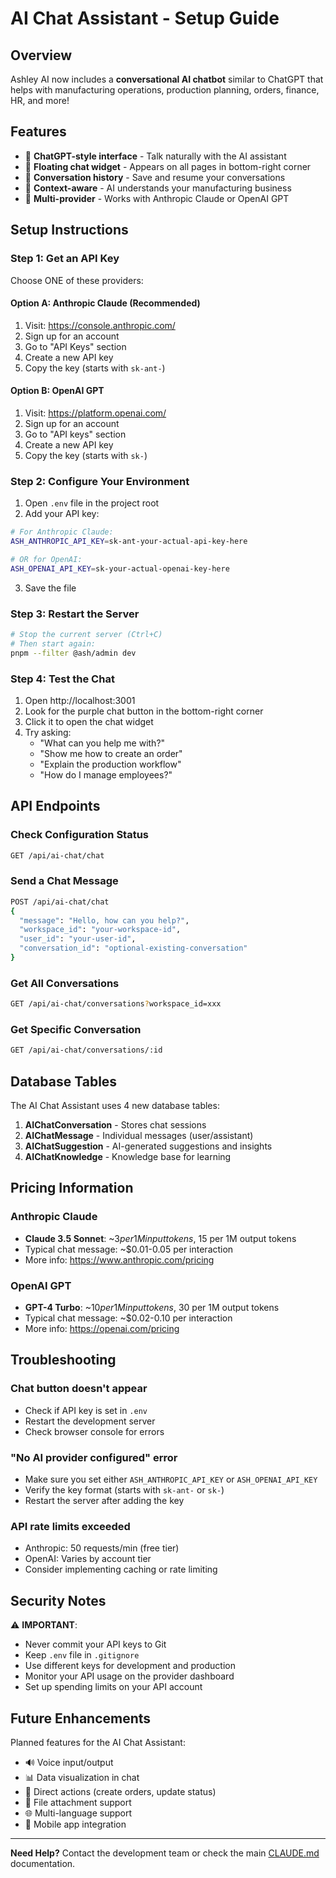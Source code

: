 # AI Chat Assistant - Setup Guide

## Overview

Ashley AI now includes a **conversational AI chatbot** similar to ChatGPT that helps with manufacturing operations, production planning, orders, finance, HR, and more!

## Features

- 💬 **ChatGPT-style interface** - Talk naturally with the AI assistant
- 🎨 **Floating chat widget** - Appears on all pages in bottom-right corner
- 💾 **Conversation history** - Save and resume your conversations
- 🧠 **Context-aware** - AI understands your manufacturing business
- 🔄 **Multi-provider** - Works with Anthropic Claude or OpenAI GPT

## Setup Instructions

### Step 1: Get an API Key

Choose ONE of these providers:

#### Option A: Anthropic Claude (Recommended)

1. Visit: https://console.anthropic.com/
2. Sign up for an account
3. Go to "API Keys" section
4. Create a new API key
5. Copy the key (starts with `sk-ant-`)

#### Option B: OpenAI GPT

1. Visit: https://platform.openai.com/
2. Sign up for an account
3. Go to "API keys" section
4. Create a new API key
5. Copy the key (starts with `sk-`)

### Step 2: Configure Your Environment

1. Open `.env` file in the project root
2. Add your API key:

```bash
# For Anthropic Claude:
ASH_ANTHROPIC_API_KEY=sk-ant-your-actual-api-key-here

# OR for OpenAI:
ASH_OPENAI_API_KEY=sk-your-actual-openai-key-here
```

3. Save the file

### Step 3: Restart the Server

```bash
# Stop the current server (Ctrl+C)
# Then start again:
pnpm --filter @ash/admin dev
```

### Step 4: Test the Chat

1. Open http://localhost:3001
2. Look for the purple chat button in the bottom-right corner
3. Click it to open the chat widget
4. Try asking:
   - "What can you help me with?"
   - "Show me how to create an order"
   - "Explain the production workflow"
   - "How do I manage employees?"

## API Endpoints

### Check Configuration Status

```bash
GET /api/ai-chat/chat
```

### Send a Chat Message

```bash
POST /api/ai-chat/chat
{
  "message": "Hello, how can you help?",
  "workspace_id": "your-workspace-id",
  "user_id": "your-user-id",
  "conversation_id": "optional-existing-conversation"
}
```

### Get All Conversations

```bash
GET /api/ai-chat/conversations?workspace_id=xxx
```

### Get Specific Conversation

```bash
GET /api/ai-chat/conversations/:id
```

## Database Tables

The AI Chat Assistant uses 4 new database tables:

1. **AIChatConversation** - Stores chat sessions
2. **AIChatMessage** - Individual messages (user/assistant)
3. **AIChatSuggestion** - AI-generated suggestions and insights
4. **AIChatKnowledge** - Knowledge base for learning

## Pricing Information

### Anthropic Claude

- **Claude 3.5 Sonnet**: ~$3 per 1M input tokens, ~$15 per 1M output tokens
- Typical chat message: ~$0.01-0.05 per interaction
- More info: https://www.anthropic.com/pricing

### OpenAI GPT

- **GPT-4 Turbo**: ~$10 per 1M input tokens, ~$30 per 1M output tokens
- Typical chat message: ~$0.02-0.10 per interaction
- More info: https://openai.com/pricing

## Troubleshooting

### Chat button doesn't appear

- Check if API key is set in `.env`
- Restart the development server
- Check browser console for errors

### "No AI provider configured" error

- Make sure you set either `ASH_ANTHROPIC_API_KEY` or `ASH_OPENAI_API_KEY`
- Verify the key format (starts with `sk-ant-` or `sk-`)
- Restart the server after adding the key

### API rate limits exceeded

- Anthropic: 50 requests/min (free tier)
- OpenAI: Varies by account tier
- Consider implementing caching or rate limiting

## Security Notes

⚠️ **IMPORTANT**:

- Never commit your API keys to Git
- Keep `.env` file in `.gitignore`
- Use different keys for development and production
- Monitor your API usage on the provider dashboard
- Set up spending limits on your API account

## Future Enhancements

Planned features for the AI Chat Assistant:

- 🔊 Voice input/output
- 📊 Data visualization in chat
- 🔗 Direct actions (create orders, update status)
- 📁 File attachment support
- 🌐 Multi-language support
- 📱 Mobile app integration

---

**Need Help?**
Contact the development team or check the main [CLAUDE.md](CLAUDE.md) documentation.
